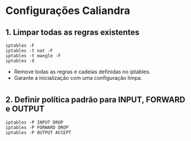 # Configurações Caliandra

## 1. Limpar todas as regras existentes

```
iptables -F
iptables -t nat -F
iptables -t mangle -F
iptables -X
```
- Remove todas as regras e cadeias definidas no iptables.
- Garante a inicialização com uma configuração limpa.

#

## 2. Definir política padrão para INPUT, FORWARD e OUTPUT

```
iptables -P INPUT DROP
iptables -P FORWARD DROP
iptables -P OUTPUT ACCEPT
```
